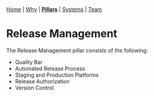 [Home](README.md) | [Why](why.md) | **[Pillars](pillars.md)** | [Systems](systems.md) | [Team](team-model.md)
# Release Management
The Release Management pillar consists of the following:

* Quality Bar
* Automated Release Process
* Staging and Production Platforms
* Release Authorization
* Version Control